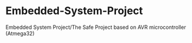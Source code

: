 # Embedded-System-Project
Embedded System Project/The Safe Project based on AVR microcontroller (Atmega32)
